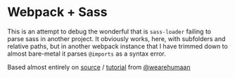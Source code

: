 # Webpack + Sass

This is an attempt to debug the wonderful that is `sass-loader` failing to parse sass in another project.  It obviously works, here, with subfolders and relative paths, but in another webpack instance that I have trimmed down to almost bare-metal it parses `@imports` as a syntax error.  

Based almost entirely on [source](https://bitbucket.org/humaanco/demo-webpack-react-app
) / [tutorial](http://humaan.com/getting-started-with-webpack-and-react-es6-style/) from [@wearehumaan](https://twitter.com/wearehumaan)
